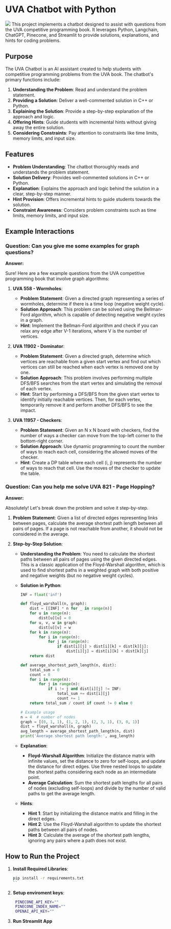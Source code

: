 
# UVA Chatbot with Python
![](https://github.com/LuisEduardoF/UVA-Chatbot/)
This project implements a chatbot designed to assist with questions from the UVA competitive programming book. It leverages Python, Langchain, ChatGPT, Pinecone, and Streamlit to provide solutions, explanations, and hints for coding problems.

## Purpose

The UVA Chatbot is an AI assistant created to help students with competitive programming problems from the UVA book. The chatbot's primary functions include:

1. **Understanding the Problem**: Read and understand the problem statement.
2. **Providing a Solution**: Deliver a well-commented solution in C++ or Python.
3. **Explaining the Solution**: Provide a step-by-step explanation of the approach and logic.
4. **Offering Hints**: Guide students with incremental hints without giving away the entire solution.
5. **Considering Constraints**: Pay attention to constraints like time limits, memory limits, and input size.

## Features

- **Problem Understanding**: The chatbot thoroughly reads and understands the problem statement.
- **Solution Delivery**: Provides well-commented solutions in C++ or Python.
- **Explanation**: Explains the approach and logic behind the solution in a clear, step-by-step manner.
- **Hint Provision**: Offers incremental hints to guide students towards the solution.
- **Constraint Awareness**: Considers problem constraints such as time limits, memory limits, and input size.

## Example Interactions

### Question: Can you give me some examples for graph questions?

**Answer:**

Sure! Here are a few example questions from the UVA competitive programming book that involve graph algorithms:

1. **UVA 558 - Wormholes**:
    - **Problem Statement**: Given a directed graph representing a series of wormholes, determine if there is a time loop (negative weight cycle).
    - **Solution Approach**: This problem can be solved using the Bellman-Ford algorithm, which is capable of detecting negative weight cycles in a graph.
    - **Hint**: Implement the Bellman-Ford algorithm and check if you can relax any edge after V-1 iterations, where V is the number of vertices.

2. **UVA 11902 - Dominator**:
    - **Problem Statement**: Given a directed graph, determine which vertices are reachable from a given start vertex and find out which vertices can still be reached when each vertex is removed one by one.
    - **Solution Approach**: This problem involves performing multiple DFS/BFS searches from the start vertex and simulating the removal of each vertex.
    - **Hint**: Start by performing a DFS/BFS from the given start vertex to identify initially reachable vertices. Then, for each vertex, temporarily remove it and perform another DFS/BFS to see the impact.

3. **UVA 11957 - Checkers**:
    - **Problem Statement**: Given an N x N board with checkers, find the number of ways a checker can move from the top-left corner to the bottom-right corner.
    - **Solution Approach**: Use dynamic programming to count the number of ways to reach each cell, considering the allowed moves of the checker.
    - **Hint**: Create a DP table where each cell (i, j) represents the number of ways to reach that cell. Use the moves of the checker to update the table.

### Question: Can you help me solve UVA 821 - Page Hopping?

**Answer:**

Absolutely! Let's break down the problem and solve it step-by-step.

1. **Problem Statement**: Given a list of directed edges representing links between pages, calculate the average shortest path length between all pairs of pages. If a page is not reachable from another, it should not be considered in the average.

2. **Step-by-Step Solution**:

   - **Understanding the Problem**: You need to calculate the shortest paths between all pairs of pages using the given directed edges. This is a classic application of the Floyd-Warshall algorithm, which is used to find shortest paths in a weighted graph with both positive and negative weights (but no negative weight cycles).

   - **Solution in Python**:

     ```python
     INF = float('inf')

     def floyd_warshall(n, graph):
         dist = [[INF] * n for _ in range(n)]
         for u in range(n):
             dist[u][u] = 0
         for u, v, w in graph:
             dist[u][v] = w
         for k in range(n):
             for i in range(n):
                 for j in range(n):
                     if dist[i][j] > dist[i][k] + dist[k][j]:
                         dist[i][j] = dist[i][k] + dist[k][j]
         return dist

     def average_shortest_path_length(n, dist):
         total_sum = 0
         count = 0
         for i in range(n):
             for j in range(n):
                 if i != j and dist[i][j] != INF:
                     total_sum += dist[i][j]
                     count += 1
         return total_sum / count if count != 0 else 0

     # Example usage
     n = 4  # number of nodes
     graph = [(0, 1, 1), (1, 2, 1), (2, 3, 1), (3, 0, 1)]
     dist = floyd_warshall(n, graph)
     avg_length = average_shortest_path_length(n, dist)
     print('Average shortest path length:', avg_length)
     ```

   - **Explanation**:
     - **Floyd-Warshall Algorithm**: Initialize the distance matrix with infinite values, set the distance to zero for self-loops, and update the distance for direct edges. Use three nested loops to update the shortest paths considering each node as an intermediate point.
     - **Average Calculation**: Sum the shortest path lengths for all pairs of nodes (excluding self-loops) and divide by the number of valid paths to get the average length.

   - **Hints**:
     - **Hint 1**: Start by initializing the distance matrix and filling in the direct edges.
     - **Hint 2**: Use the Floyd-Warshall algorithm to update the shortest paths between all pairs of nodes.
     - **Hint 3**: Calculate the average of the shortest path lengths, ignoring any pairs where a path does not exist.

## How to Run the Project

1. **Install Required Libraries**:
   ```bash
   pip install -r requirements.txt
   ``
2. **Setup enviroment keys**:
   ```bash
    PINECONE_API_KEY=""
    PINECONE_INDEX_NAME=""
    OPENAI_API_KEY=""
   ```
3. **Run Streamlit App**
